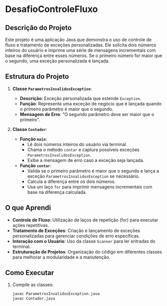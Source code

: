 # DesafioControleFluxo

## Descrição do Projeto

Este projeto é uma aplicação Java que demonstra o uso de controle de fluxo e tratamento de exceções personalizadas. Ele solicita dois números inteiros do usuário e imprime uma série de mensagens incrementais com base na diferença entre esses números. Se o primeiro número for maior que o segundo, uma exceção personalizada é lançada.

## Estrutura do Projeto

1. **Classe `ParametrosInvalidosException`**:
   - **Descrição**: Exceção personalizada que estende `Exception`.
   - **Função**: Representa uma exceção de negócio que é lançada quando o primeiro parâmetro é maior que o segundo.
   - **Mensagem de Erro**: "O segundo parâmetro deve ser maior que o primeiro".

2. **Classe `Contador`**:
   - **Função `main`**:
     - Lê dois números inteiros do usuário via terminal.
     - Chama o método `contar` e captura possíveis exceções `ParametrosInvalidosException`.
     - Exibe a mensagem de erro caso a exceção seja lançada.
   - **Função `contar`**:
     - Valida se o primeiro parâmetro é maior que o segundo e lança a exceção `ParametrosInvalidosException` se necessário.
     - Calcula a diferença entre os dois números.
     - Usa um laço `for` para imprimir mensagens incrementais com base na diferença calculada.

## O que Aprendi

- **Controle de Fluxo**: Utilização de laços de repetição (for) para executar ações repetitivas.
- **Tratamento de Exceções**: Criação e lançamento de exceções personalizadas para gerenciar condições de erro específicas.
- **Interação com o Usuário**: Uso da classe `Scanner` para ler entradas do terminal.
- **Estruturação de Projetos**: Organização do código em diferentes classes para melhorar a modularidade e a manutenção.

## Como Executar

1. Compile as classes:
   ```sh
   javac ParametrosInvalidosException.java
   javac Contador.java